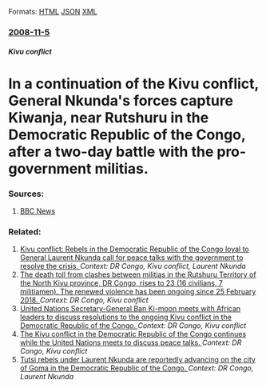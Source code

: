 
Formats: [HTML](/news/2008/11/5/in-a-continuation-of-the-kivu-conflict-general-nkunda-s-forces-capture-kiwanja-near-rutshuru-in-the-democratic-republic-of-the-congo-aft.html)  [JSON](/news/2008/11/5/in-a-continuation-of-the-kivu-conflict-general-nkunda-s-forces-capture-kiwanja-near-rutshuru-in-the-democratic-republic-of-the-congo-aft.json)  [XML](/news/2008/11/5/in-a-continuation-of-the-kivu-conflict-general-nkunda-s-forces-capture-kiwanja-near-rutshuru-in-the-democratic-republic-of-the-congo-aft.xml)  

### [2008-11-5](/news/2008/11/5/index.md)

##### Kivu conflict
#  In a continuation of the Kivu conflict, General Nkunda's forces capture Kiwanja, near Rutshuru in the Democratic Republic of the Congo, after a two-day battle with the pro-government militias. 




### Sources:

1. [BBC News](http://news.bbc.co.uk/2/hi/africa/7710467.stm)

### Related:

1. [ Kivu conflict: Rebels in the Democratic Republic of the Congo loyal to General Laurent Nkunda call for peace talks with the government to resolve the crisis. ](/news/2007/12/13/kivu-conflict-rebels-in-the-democratic-republic-of-the-congo-loyal-to-general-laurent-nkunda-call-for-peace-talks-with-the-government-to-r.md) _Context: DR Congo, Kivu conflict, Laurent Nkunda_
2. [The death toll from clashes between militias in the Rutshuru Territory of the North Kivu province, DR Congo, rises to 23 (16 civilians, 7 militiamen). The renewed violence has been ongoing since 25 February 2018. ](/news/2018/02/28/the-death-toll-from-clashes-between-militias-in-the-rutshuru-territory-of-the-north-kivu-province-dr-congo-rises-to-23-16-civilians-7-mi.md) _Context: DR Congo, Kivu conflict_
3. [ United Nations Secretary-General Ban Ki-moon meets with African leaders to discuss resolutions to the ongoing Kivu conflict in the Democratic Republic of the Congo. ](/news/2008/11/8/united-nations-secretary-general-ban-ki-moon-meets-with-african-leaders-to-discuss-resolutions-to-the-ongoing-kivu-conflict-in-the-democrat.md) _Context: DR Congo, Kivu conflict_
4. [ The Kivu conflict in the Democratic Republic of the Congo continues while the United Nations meets to discuss peace talks. ](/news/2008/11/7/the-kivu-conflict-in-the-democratic-republic-of-the-congo-continues-while-the-united-nations-meets-to-discuss-peace-talks.md) _Context: DR Congo, Kivu conflict_
5. [ Tutsi rebels under Laurent Nkunda are reportedly advancing on the city of Goma in the Democratic Republic of the Congo. ](/news/2008/10/27/tutsi-rebels-under-laurent-nkunda-are-reportedly-advancing-on-the-city-of-goma-in-the-democratic-republic-of-the-congo.md) _Context: DR Congo, Laurent Nkunda_
